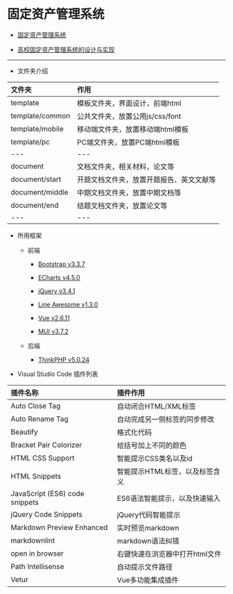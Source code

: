 # 固定资产管理系统

* [固定资产管理系统](http://fa.requisiteui.com/pc/login.html)

* [高校固定资产管理系统的设计与实现](https://github.com/liujingshi/Fixed-Assets-Management-System)

---

* 文件夹介绍

| 文件夹 | 作用 |
|:-----|:-----|
|template|模板文件夹，界面设计，前端html|
|template/common|公共文件夹，放置公用js/css/font|
|template/mobile|移动端文件夹，放置移动端html模板|
|template/pc|PC端文件夹，放置PC端html模板|
|---|---|
|document|文档文件夹，相关材料，论文等|
|document/start|开题文档文件夹，放置开题报告、英文文献等|
|document/middle|中期文档文件夹，放置中期文档等|
|document/end|结题文档文件夹，放置论文等|
|---|---|

* 所用框架

  * 前端

    * [Bootstrap v3.3.7](https://v3.bootcss.com/)

    * [ECharts v4.5.0](https://www.echartsjs.com/zh/index.html)

    * [jQuery v3.4.1](https://jquery.com/)

    * [Line Awesome v1.3.0](https://icons8.com/line-awesome)

    * [Vue v2.6.11](https://vuejs.org/)

    * [MUI v3.7.2](https://dev.dcloud.net.cn/mui/)

  * 后端

    * [ThinkPHP v5.0.24](http://www.thinkphp.cn/)

* Visual Studio Code 插件列表

| 插件名称 | 插件作用 |
|:----|:----|
|Auto Close Tag|自动闭合HTML/XML标签|
|Auto Rename Tag|自动完成另一侧标签的同步修改|
|Beautify|格式化代码|
|Bracket Pair Colorizer|给括号加上不同的颜色|
|HTML CSS Support|智能提示CSS类名以及id|
|HTML Snippets|智能提示HTML标签，以及标签含义|
|JavaScript (ES6) code snippets|ES6语法智能提示，以及快速输入|
|jQuery Code Snippets|jQuery代码智能提示|
|Markdown Preview Enhanced|实时预览markdown|
|markdownlint|markdown语法纠错|
|open in browser|右键快速在浏览器中打开html文件|
|Path Intellisense|自动提示文件路径|
|Vetur|Vue多功能集成插件|

